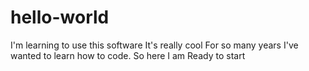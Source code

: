 # hello-world
I'm learning to use this software
It's really cool
For so many years I've wanted to learn how to code.
So here I am 
Ready to start 
